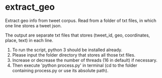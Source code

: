 # extract_geo
Extract geo info from tweet corpus. Read from a folder of txt files, in which one line stores a tweet json.

The output are separate txt files that stores (tweet_id, geo, coordinates, place, text) in each line.

1. To run the script, python 3 should be installed already.
2. Please input the folder directory that stores all those txt files.
3. Increase or decrease the number of threads (16 in default) if necessary.
4. Then execute 'python process.py' in terminal (cd to the folder containing process.py or use its absolute path).
